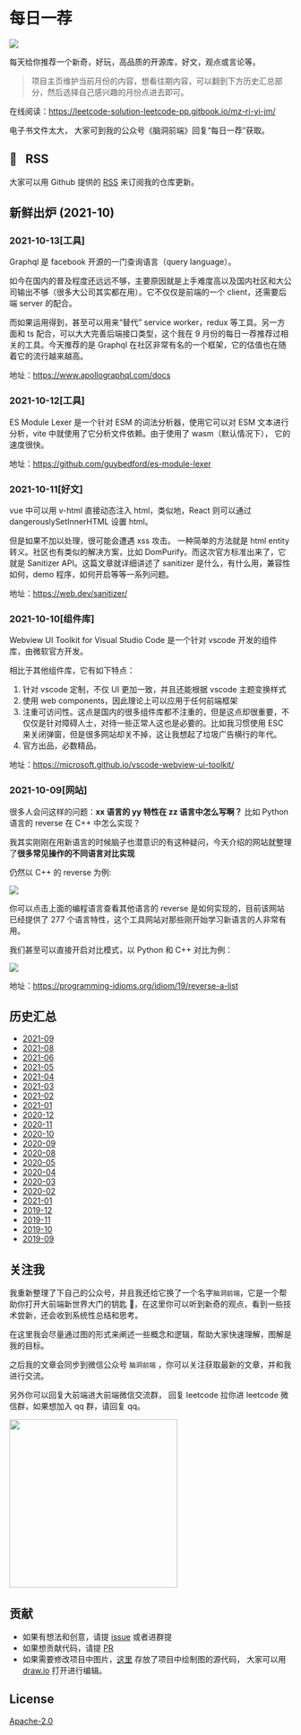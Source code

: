 # 每日一荐

![](https://tva1.sinaimg.cn/large/006y8mN6ly1g8d0sktqrwj30hs07maae.jpg)

每天给你推荐一个新奇，好玩，高品质的开源库，好文，观点或言论等。

> 项目主页维护当前月份的内容，想看往期内容，可以翻到下方历史汇总部分，然后选择自己感兴趣的月份点进去即可。

在线阅读：https://leetcode-solution-leetcode-pp.gitbook.io/mz-ri-yi-jm/

电子书文件太大， 大家可到我的公众号《脑洞前端》回复“每日一荐”获取。

## :newspaper: &nbsp; RSS

大家可以用 Github 提供的 [RSS](https://github.com/azl397985856/daily-featured/commits.atom) 来订阅我的仓库更新。
​

## 新鲜出炉 (2021-10)

### 2021-10-13[工具]

Graphql 是 facebook 开源的一门查询语言（query language）。

如今在国内的普及程度还远远不够，主要原因就是上手难度高以及国内社区和大公司输出不够（很多大公司其实都在用）。它不仅仅是前端的一个 client，还需要后端 server 的配合。

而如果运用得到，甚至可以用来“替代” service worker，redux 等工具。另一方面和 ts 配合，可以大大完善后端接口类型，这个我在 9 月份的每日一荐推荐过相关的工具。今天推荐的是 Graphql 在社区非常有名的一个框架，它的估值也在随着它的流行越来越高。

地址：https://www.apollographql.com/docs

### 2021-10-12[工具]

ES Module Lexer 是一个针对 ESM 的词法分析器，使用它可以对 ESM 文本进行分析，vite 中就使用了它分析文件依赖。由于使用了 wasm（默认情况下）， 它的速度很快。

地址：https://github.com/guybedford/es-module-lexer

### 2021-10-11[好文]

vue 中可以用 v-html 直接动态注入 html，类似地，React 则可以通过 dangerouslySetInnerHTML 设置 html。

但是如果不加以处理，很可能会遭遇 xss 攻击。 一种简单的方法就是 html entity 转义。社区也有类似的解决方案，比如 DomPurify。而这次官方标准出来了，它就是 Sanitizer API。这篇文章就详细讲述了 sanitizer 是什么，有什么用，兼容性如何，demo 程序，如何开启等等一系列问题。

地址：https://web.dev/sanitizer/

### 2021-10-10[组件库]

Webview UI Toolkit for Visual Studio Code 是一个针对 vscode 开发的组件库，由微软官方开发。

相比于其他组件库，它有如下特点：

1. 针对 vscode 定制，不仅 UI 更加一致，并且还能根据 vscode 主题变换样式
2. 使用 web components，因此理论上可以应用于任何前端框架
3. 注重可访问性。这点是国内的很多组件库都不注重的，但是这点却很重要，不仅仅是针对障碍人士，对待一些正常人这也是必要的。比如我习惯使用 ESC 来关闭弹窗，但是很多网站却关不掉，这让我想起了垃圾广告横行的年代。
4. 官方出品，必数精品。

地址：https://microsoft.github.io/vscode-webview-ui-toolkit/

### 2021-10-09[网站]

很多人会问这样的问题：**xx 语言的 yy 特性在 zz 语言中怎么写啊？** 比如 Python 语言的 reverse 在 C++ 中怎么实现？

我其实刚刚在用新语言的时候脑子也潜意识的有这种疑问，今天介绍的网站就整理了**很多常见操作的不同语言对比实现**

仍然以 C++ 的 reverse 为例:

![](https://tva1.sinaimg.cn/large/008i3skNly1gv9ez855smj31lo0din01.jpg)

你可以点击上面的编程语言查看其他语言的 reverse 是如何实现的，目前该网站已经提供了 277 个语言特性，这个工具网站对那些刚开始学习新语言的人非常有用。

我们甚至可以直接开启对比模式，以 Python 和 C++ 对比为例：

![](https://tva1.sinaimg.cn/large/008i3skNly1gv9f2k5i2uj60y50u0wiy02.jpg)

地址：https://programming-idioms.org/idiom/19/reverse-a-list

## 历史汇总

- [2021-09](https://github.com/azl397985856/daily-featured/tree/master/backup/2021-09/README.md)
- [2021-08](https://github.com/azl397985856/daily-featured/tree/master/backup/2021-08/README.md)
- [2021-06](https://github.com/azl397985856/daily-featured/tree/master/backup/2021-06/README.md)
- [2021-05](https://github.com/azl397985856/daily-featured/tree/master/backup/2021-05/README.md)
- [2021-04](https://github.com/azl397985856/daily-featured/tree/master/backup/2021-04/README.md)
- [2021-03](https://github.com/azl397985856/daily-featured/tree/master/backup/2021-03/README.md)
- [2021-02](https://github.com/azl397985856/daily-featured/tree/master/backup/2021-02/README.md)
- [2021-01](https://github.com/azl397985856/daily-featured/tree/master/backup/2021-01/README.md)
- [2020-12](https://github.com/azl397985856/daily-featured/tree/master/backup/2020-12/README.md)
- [2020-11](https://github.com/azl397985856/daily-featured/tree/master/backup/2020-11/README.md)
- [2020-10](https://github.com/azl397985856/daily-featured/tree/master/backup/2020-10/README.md)
- [2020-09](https://github.com/azl397985856/daily-featured/tree/master/backup/2020-09/README.md)
- [2020-08](https://github.com/azl397985856/daily-featured/tree/master/backup/2020-08/README.md)
- [2020-05](https://github.com/azl397985856/daily-featured/tree/master/backup/2020-05/README.md)
- [2020-04](https://github.com/azl397985856/daily-featured/tree/master/backup/2020-04/README.md)
- [2020-03](https://github.com/azl397985856/daily-featured/tree/master/backup/2020-03/README.md)
- [2020-02](https://github.com/azl397985856/daily-featured/tree/master/backup/2020-02/README.md)
- [2021-01](https://github.com/azl397985856/daily-featured/tree/master/backup/2021-01/README.md)
- [2019-12](https://github.com/azl397985856/daily-featured/tree/master/backup/2019-12/README.md)
- [2019-11](https://github.com/azl397985856/daily-featured/tree/master/backup/2019-11/README.md)
- [2019-10](https://github.com/azl397985856/daily-featured/tree/master/backup/2019-10/README.md)
- [2019-09](https://github.com/azl397985856/daily-featured/tree/master/backup/2019-09/README.md)

## 关注我

我重新整理了下自己的公众号，并且我还给它换了一个名字`脑洞前端`，它是一个帮助你打开大前端新世界大门的钥匙 🔑，在这里你可以听到新奇的观点，看到一些技术尝新，还会收到系统性总结和思考。

在这里我会尽量通过图的形式来阐述一些概念和逻辑，帮助大家快速理解，图解是我的目标。

之后我的文章会同步到微信公众号 `脑洞前端` ，你可以关注获取最新的文章，并和我进行交流。

另外你可以回复大前端进大前端微信交流群， 回复 leetcode 拉你进 leetcode 微信群，如果想加入 qq 群，请回复 qq。

<img width="300" src="https://tva1.sinaimg.cn/large/006y8mN6ly1g7he9xdtmyj30by0byaac.jpg">

## 贡献

- 如果有想法和创意，请提 [issue](https://github.com/azl397985856/daily-featured/issues) 或者进群提
- 如果想贡献代码，请提 [PR](https://github.com/azl397985856/daily-featured/pulls)
- 如果需要修改项目中图片，[这里](./assets/) 存放了项目中绘制图的源代码， 大家可以用 [draw.io](https://www.draw.io/) 打开进行编辑。

## License

[Apache-2.0](./LICENSE)

